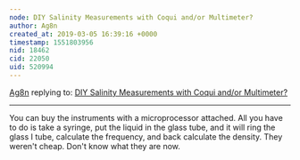 ```yaml
---
node: DIY Salinity Measurements with Coqui and/or Multimeter?
author: Ag8n
created_at: 2019-03-05 16:39:16 +0000
timestamp: 1551803956
nid: 18462
cid: 22050
uid: 520994
---
```




[Ag8n](../profile/Ag8n) replying to: [DIY Salinity Measurements with Coqui and/or Multimeter?](../notes/Bronwen/03-04-2019/diy-salinity-measurements-with-coqui-and-or-multimeter)

----
 You can buy the instruments with a microprocessor attached.  All you have to do is take a syringe, put the liquid in the glass tube, and it will ring the glass I tube, calculate the frequency, and back calculate the density. They weren't cheap. Don't know what they are now.